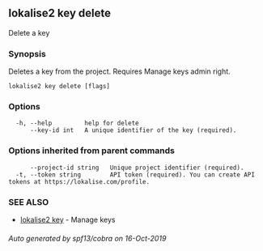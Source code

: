 ## lokalise2 key delete

Delete a key

### Synopsis

Deletes a key from the project. Requires Manage keys admin right.

```
lokalise2 key delete [flags]
```

### Options

```
  -h, --help         help for delete
      --key-id int   A unique identifier of the key (required).
```

### Options inherited from parent commands

```
      --project-id string   Unique project identifier (required).
  -t, --token string        API token (required). You can create API tokens at https://lokalise.com/profile.
```

### SEE ALSO

* [lokalise2 key](lokalise2_key.md)	 - Manage keys

###### Auto generated by spf13/cobra on 16-Oct-2019
